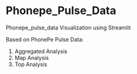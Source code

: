 # Phonepe_Pulse_Data
Phonepe_pulse_data Visualization using Streamlit

Based on PhonePe Pulse Data:
1. Aggregated Analysis
2. Map Analysis
3. Top Analysis

